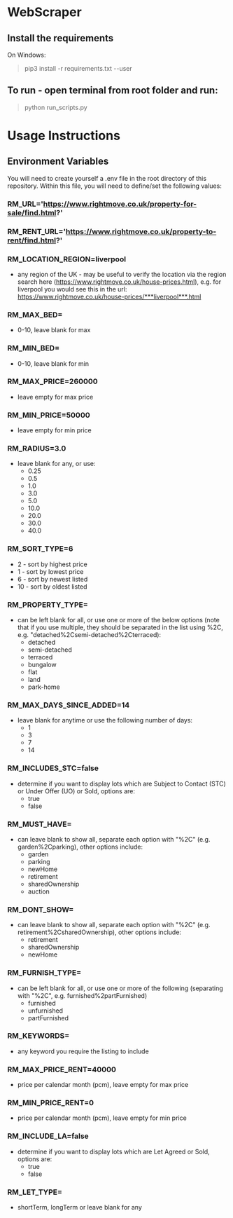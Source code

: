 # WebScraper

## Install the requirements
On Windows:
> pip3 install -r requirements.txt --user

## To run - open terminal from root folder and run:
> python run_scripts.py

# Usage Instructions
## Environment Variables
You will need to create yourself a .env file in the root directory of this repository. Within this file, you will need to define/set the following values:

### RM_URL='https://www.rightmove.co.uk/property-for-sale/find.html?'

### RM_RENT_URL='https://www.rightmove.co.uk/property-to-rent/find.html?'

### RM_LOCATION_REGION=liverpool 
  - any region of the UK - may be useful to verify the location via the region search here (https://www.rightmove.co.uk/house-prices.html), e.g. for liverpool you would see this in the url: https://www.rightmove.co.uk/house-prices/***liverpool***.html
### RM_MAX_BED=
  - 0-10, leave blank for max
### RM_MIN_BED=
  - 0-10, leave blank for min
### RM_MAX_PRICE=260000 
  - leave empty for max price
### RM_MIN_PRICE=50000 
  - leave empty for min price
### RM_RADIUS=3.0
  - leave blank for any, or use:
    - 0.25 
    - 0.5 
    - 1.0 
    - 3.0
    - 5.0 
    - 10.0 
    - 20.0 
    - 30.0 
    - 40.0
### RM_SORT_TYPE=6 
  - 2 - sort by highest price
  - 1 - sort by lowest price
  - 6 - sort by newest listed
  - 10 - sort by oldest listed
### RM_PROPERTY_TYPE=
  - can be left blank for all, or use one or more of the below options (note that if you use multiple, they should be separated in the list using %2C, e.g. "detached%2Csemi-detached%2Cterraced):
    - detached
    - semi-detached
    - terraced
    - bungalow
    - flat
    - land
    - park-home
### RM_MAX_DAYS_SINCE_ADDED=14
  - leave blank for anytime or use the following number of days:
    - 1
    - 3
    - 7
    - 14 
### RM_INCLUDES_STC=false
  - determine if you want to display lots which are Subject to Contact (STC) or Under Offer (UO) or Sold, options are: 
    - true
    - false
### RM_MUST_HAVE=
  - can leave blank to show all, separate each option with "%2C" (e.g. garden%2Cparking), other options include:
    - garden
    - parking
    - newHome
    - retirement
    - sharedOwnership
    - auction
### RM_DONT_SHOW= 
  - can leave blank to show all, separate each option with "%2C" (e.g. retirement%2CsharedOwnership), other options include:
    - retirement
    - sharedOwnership
    - newHome
### RM_FURNISH_TYPE=
  - can be left blank for all, or use one or more of the following (separating with "%2C", e.g. furnished%2partFurnished)
    - furnished
    - unfurnished
    - partFurnished
### RM_KEYWORDS=
  - any keyword you require the listing to include
### RM_MAX_PRICE_RENT=40000 
-   price per calendar month (pcm), leave empty for max price
### RM_MIN_PRICE_RENT=0 
  - price per calendar month (pcm), leave empty for min price
### RM_INCLUDE_LA=false
  - determine if you want to display lots which are Let Agreed or Sold, options are: 
    - true
    - false
### RM_LET_TYPE= 
  - shortTerm, longTerm or leave blank for any